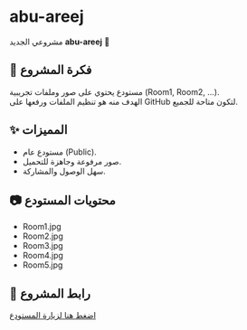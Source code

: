 # abu-areej

مشروعي الجديد **abu-areej** 🚀

## 📌 فكرة المشروع
مستودع يحتوي على صور وملفات تجريبية (Room1, Room2, ...).  
الهدف منه هو تنظيم الملفات ورفعها على GitHub لتكون متاحة للجميع.  

## ✨ المميزات
- مستودع عام (Public).  
- صور مرفوعة وجاهزة للتحميل.  
- سهل الوصول والمشاركة.  

## 📷 محتويات المستودع
- Room1.jpg  
- Room2.jpg  
- Room3.jpg  
- Room4.jpg  
- Room5.jpg  

## 🔗 رابط المشروع
[اضغط هنا لزيارة المستودع](https://github.com/اسم_المستخدم/abu-areej)